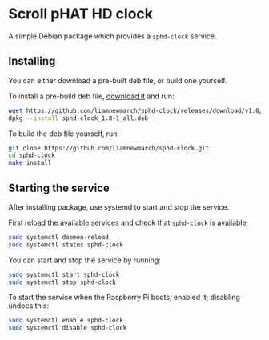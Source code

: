 # Scroll pHAT HD clock

A simple Debian package which provides a `sphd-clock` service.

## Installing

You can either download a pre-built deb file, or build one yourself.

To install a pre-build deb file, [download it](/liamnewmarch/sphd-clock/releases/) and run:

```sh
wget https://github.com/liamnewmarch/sphd-clock/releases/download/v1.0/sphd-clock_1.0-1_all.deb
dpkg --install sphd-clock_1.0-1_all.deb
```

To build the deb file yourself, run:

```sh
git clone https://github.com/liamnewmarch/sphd-clock.git
cd sphd-clock
make install
```

## Starting the service

After installing package, use systemd to start and stop the service.

First reload the available services and check that `sphd-clock` is available:

```sh
sudo systemctl daemon-reload
sudo systemctl status sphd-clock
```

You can start and stop the service by running:

```sh
sudo systemctl start sphd-clock
sudo systemctl stop sphd-clock
```

To start the service when the Raspberry Pi boots, enabled it; disabling undoes this:

```sh
sudo systemctl enable sphd-clock
sudo systemctl disable sphd-clock
```
